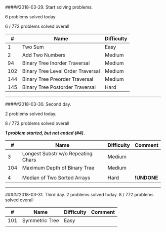 #####2018-03-29. Start solving problems.

6 problems solved today

6 / 772 problems solved overall

| # | Name                            |Difficulty|
|---|---------------------------------|----------|
| 1 |Two Sum                          |   Easy   |
| 2 |Add Two Numbers                  |  Medium  |
|94 |Binary Tree Inorder Traversal    |  Medium  |
|102|Binary Tree Level Order Traversal|  Medium  |
|144|Binary Tree Preorder Traversal   |  Medium  |
|145|Binary Tree Postorder Traversal  |  Hard    |

---
#####2018-03-30. Second day.

2 problems solved today.

8 / 772 problems solved overall

**_1 problem started, but not ended (#4)_**.

| # | Name                             |Difficulty|Comment    |
|---|----------------------------------|----------|-----------|
| 3 |Longest Substr w/o Repeating Chars|  Medium  |           |
|104|Maximum Depth of Binary Tree      |  Medium  |           |
|   |                                  |          |           |
| 4 |Median of Two Sorted Arrays       |   Hard   |**!UNDONE**|

---
#####2018-03-31. Third day.
2 problems solved today.
8 / 772 problems solved overall

| # | Name                             |Difficulty|Comment|
|---|----------------------------------|----------|-------|
|101|Symmetric Tree                    |   Easy   |       |
|   |                                  |          |       |